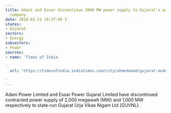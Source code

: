 ```yaml
---
title: Adani and Essar discontinue 2000 MW power supply to Gujarat's power development
  company
date: 2018-02-21 19:37:00 Z
states:
- Gujarat
sectors:
- Energy
subsectors:
- Power
sources:
- name: 'Times of India

'
  url: 'https://timesofindia.indiatimes.com/city/ahmedabad/gujarat-model-runs-partly-on-outside-power/articleshow/63061240.cms

'
---
```


Adani Power Limited and Essar Power Gujarat Limited have discontinued contracted power supply of 2,000 megawatt (MW) and 1,000 MW respectively to state-run Gujarat Urja Vikas Nigam Ltd (GUVNL).
